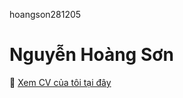 hoangson281205
# Nguyễn Hoàng Sơn
📄 [Xem CV của tôi tại đây]((https://hoangson281205.github.io/DevResume-Theme/))
